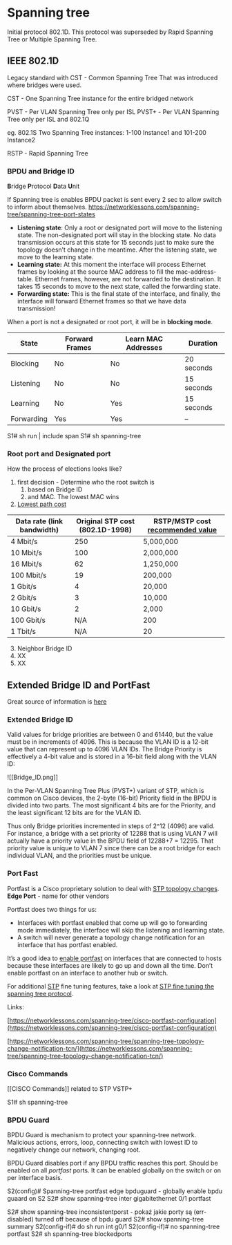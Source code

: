 # Spanning tree
Initial protocol 802.1D. This protocol was superseded by Rapid Spanning Tree or Multiple Spanning Tree.


## IEEE 802.1D
Legacy standard with CST - Common Spanning Tree
That was introduced where bridges were used.

CST - One Spanning Tree instance for the entire bridged network

PVST - Per VLAN Spanning Tree only per ISL
PVST+ - Per VLAN Spanning Tree only per ISL and 802.1Q

eg. 802.1S Two Spanning Tree instances: 1-100 Instance1 and 101-200 Instance2

RSTP - Rapid Spanning Tree

### BPDU and Bridge ID
**B**ridge **P**rotocol **D**ata **U**nit

If Spanning tree is enables BPDU packet is sent every 2 sec to allow switch to inform about themselves.
https://networklessons.com/spanning-tree/spanning-tree-port-states

- **Listening state**: Only a root or designated port will move to the listening state. The non-designated port will stay in the blocking state. No data transmission occurs at this state for 15 seconds just to make sure the topology doesn’t change in the meantime. After the listening state, we move to the learning state.
- **Learning state:** At this moment the interface will process Ethernet frames by looking at the source MAC address to fill the mac-address-table. Ethernet frames, however, are not forwarded to the destination. It takes 15 seconds to move to the next state, called the forwarding state.
- **Forwarding state:** This is the final state of the interface, and finally, the interface will forward Ethernet frames so that we have data transmission!

When a port is not a designated or root port, it will be in **blocking mode**.

| State      | Forward Frames | Learn MAC Addresses | Duration   |
| ---------- | -------------- | ------------------- | ---------- |
| Blocking   | No             | No                  | 20 seconds |
| Listening  | No             | No                  | 15 seconds |
| Learning   | No             | Yes                 | 15 seconds |
| Forwarding | Yes            | Yes                 | –          |



S1# sh run | include span
S1# sh spanning-tree

### Root port and Designated port
How the process of elections looks like?

1. first decision - Determine who the root switch is
	1. based on Bridge ID
	2. and MAC. The lowest MAC wins
2. [Lowest path cost](https://en.wikipedia.org/wiki/Spanning_Tree_Protocol)

| Data rate (link bandwidth) | Original STP cost (802.1D-1998) | RSTP/MSTP cost  [recommended value](https://en.wikipedia.org/wiki/Spanning_Tree_Protocol#cite_note-802.1Q-3) |
| -------------------------- | ------------------------------- | ------------------------------------------------------------------------------------------------------------ |
| 4 Mbit/s                   | 250                             | 5,000,000                                                                                                    |
| 10 Mbit/s                  | 100                             | 2,000,000                                                                                                    |
| 16 Mbit/s                  | 62                              | 1,250,000                                                                                                    |
| 100 Mbit/s                 | 19                              | 200,000                                                                                                      |
| 1 Gbit/s                   | 4                               | 20,000                                                                                                       |
| 2 Gbit/s                   | 3                               | 10,000                                                                                                       |
| 10 Gbit/s                  | 2                               | 2,000                                                                                                        |
| 100 Gbit/s                 | N/A                             | 200                                                                                                          |
| 1 Tbit/s                   | N/A                             | 20                                                                                                           |
3. Neighbor Bridge ID
4. XX
5. XX

## Extended Bridge ID and PortFast
Great source of information is [here](https://notes.networklessons.com/stp-bridge-priority-values)

### Extended Bridge ID

Valid values for bridge priorities are between 0 and 61440, but the value must be in increments of 4096. This is because the VLAN ID is a 12-bit value that can represent up to 4096 VLAN IDs. The Bridge Priority is effectively a 4-bit value and is stored in a 16-bit field along with the VLAN ID:

![[Bridge_ID.png]]

In the Per-VLAN Spanning Tree Plus (PVST+) variant of STP, which is common on Cisco devices, the 2-byte (16-bit) Priority field in the BPDU is divided into two parts. The most significant 4 bits are for the Priority, and the least significant 12 bits are for the VLAN ID.

Thus only Bridge priorities incremented in steps of 2^12 (4096) are valid. For instance, a bridge with a set priority of 12288 that is using VLAN 7 will actually have a priority value in the BPDU field of 12288+7 = 12295. That priority value is unique to VLAN 7 since there can be a root bridge for each individual VLAN, and the priorities must be unique.
### Port Fast
Portfast is a Cisco proprietary solution to deal with [STP topology changes](https://notes.networklessons.com/stp-topology-change-process).
**Edge Port** - name for other vendors

Portfast does two things for us:

- Interfaces with portfast enabled that come up will go to forwarding mode immediately, the interface will skip the listening and learning state.
- A switch will never generate a topology change notification for an interface that has portfast enabled.

It’s a good idea to [enable portfast](https://notes.networklessons.com/stp-configuring-portfast) on interfaces that are connected to hosts because these interfaces are likely to go up and down all the time. Don’t enable portfast on an interface to another hub or switch.

For additional [STP](https://notes.networklessons.com/spanning-tree-protocol-stp) fine tuning features, take a look at [STP fine tuning the spanning tree protocol](https://notes.networklessons.com/stp-fine-tuning-the-spanning-tree-protocol).

Links:

[https://networklessons.com/spanning-tree/cisco-portfast-configuration](https://networklessons.com/spanning-tree/cisco-portfast-configuration)

[https://networklessons.com/spanning-tree/spanning-tree-topology-change-notification-tcn/](https://networklessons.com/spanning-tree/spanning-tree-topology-change-notification-tcn/)

### Cisco Commands
[[CISCO Commands]] related to STP VSTP+

S1# sh spanning-tree

### BPDU Guard
BPDU Guard is mechanism to protect your spanning-tree network. 
Malicious actions, errors, loop, connecting switch with lowest ID to negatively change our network, changing root.

BPDU Guard disables port if any BPDU traffic reaches this port.
Should be enabled on all *portfast* ports.
It can be enabled globally on the switch or on per interface basis.

S2(config)# Spanning-tree portfast edge bpduguard - globally enable bpdu guaard on S2
S2# show spanning-tree inter gigabitethernet 0/1 portfast

S2# show spanning-tree inconsistentporst - pokaż jakie porty są (err-disabled) turned off because of bpdu guard
S2# show spanning-tree summary
S2(config-if)# do sh run int g0/1
S2(config-if)# no spanning-tree  portfast
S2# sh spanning-tree blockedports



